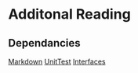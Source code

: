 # Additonal Reading
## Dependancies
[Markdown](https://github.com/adam-p/markdown-here/wiki/Markdown-Cheatsheet)
[UnitTest](https://docs.python.org/3/library/unittest.html)
[Interfaces](https://zopeinterface.readthedocs.io/en/latest/README.html#defining-interfaces)
